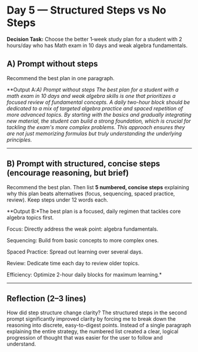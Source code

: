 # Day 5 — Structured Steps vs No Steps
**Decision Task:** Choose the better 1‑week study plan for a student with 2 hours/day who has Math exam in 10 days and weak algebra fundamentals.

## A) Prompt without steps
Recommend the best plan in one paragraph.

**Output A:*A) Prompt without steps
The best plan for a student with a math exam in 10 days and weak algebra skills is one that prioritizes a focused review of fundamental concepts. A daily two-hour block should be dedicated to a mix of targeted algebra practice and spaced repetition of more advanced topics. By starting with the basics and gradually integrating new material, the student can build a strong foundation, which is crucial for tackling the exam's more complex problems. This approach ensures they are not just memorizing formulas but truly understanding the underlying principles.*

---
## B) Prompt with structured, concise steps (encourage reasoning, but brief)
Recommend the best plan. Then list **5 numbered, concise steps** explaining why this plan beats alternatives (focus, sequencing, spaced practice, review). Keep steps under 12 words each.

**Output B:*The best plan is a focused, daily regimen that tackles core algebra topics first.

Focus: Directly address the weak point: algebra fundamentals.

Sequencing: Build from basic concepts to more complex ones.

Spaced Practice: Spread out learning over several days.

Review: Dedicate time each day to review older topics.

Efficiency: Optimize 2-hour daily blocks for maximum learning.*

---
## Reflection (2–3 lines)
How did step structure change clarity?
The structured steps in the second prompt significantly improved clarity by forcing me to break down the reasoning into discrete, easy-to-digest points. Instead of a single paragraph explaining the entire strategy, the numbered list created a clear, logical progression of thought that was easier for the user to follow and understand.
